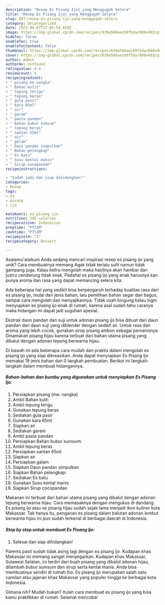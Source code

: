 ```yaml
---
description: "Resep Es Pisang Ijo{ yang Menggugah Selera"
title: "Resep Es Pisang Ijo{ yang Menggugah Selera"
slug: 687-resep-es-pisang-ijo-yang-menggugah-selera
category: Uncategorized
date: 2023-04-07T17:05:54.850Z
image: https://img-global.cpcdn.com/recipes/639a586aecb9f5da/680x482cq70/es-pisang-ijo-foto-resep-utama.jpg
hideToc: false
enableToc: true
enableTocContent: false
thumbnail: https://img-global.cpcdn.com/recipes/639a586aecb9f5da/680x482cq70/es-pisang-ijo-foto-resep-utama.jpg
cover: https://img-global.cpcdn.com/recipes/639a586aecb9f5da/680x482cq70/es-pisang-ijo-foto-resep-utama.jpg
author: Admin
authorAv: notfound
ratingvalue: 4.4
reviewcount: 4
recipeingredient:
- " pisang me nangka"
- " Bahan kulit"
- " tepung terigu"
- " tepung beras"
- " gula pasir"
- " kara 65ml"
- " air"
- " garam"
- " pasta pandan"
- " Bahan bubur sumsum"
- " tepung beras"
- " santan 65ml"
- " air"
- " galam"
- " Daun pandan simpulkan"
- " Bahan pelengkap"
- " Es batu"
- " Susu kental manis"
- " Sirup cocopandan"
recipeinstructions:

- "Sudah jadi dan siap dihidangkan!"
categories:
- Resep
tags:
- es
- pisang
- ijo

katakunci: es pisang ijo 
nutrition: 268 calories
recipecuisine: Indonesian
preptime: "PT22M"
cooktime: "PT53M"
recipeyield: "3"
recipecategory: Dessert

---
```



Asalamu'alaikum Anda sedang mencari inspirasi resep es pisang ijo yang unik? Cara membuatnya memang Agak tidak terlalu sulit namun tidak gampang juga. Kalau keliru mengolah maka hasilnya akan hambar dan justru cenderung tidak enak. Padahal es pisang ijo yang enak harusnya kan punya aroma dan rasa yang dapat memancing selera kita.


Ada beberapa hal yang sedikit bisa berpengaruh terhadap kualitas rasa dari es pisang ijo, mulai dari jenis bahan, lalu pemilihan bahan segar dan bagus, sampai cara mengolah dan menyajikannya. Tidak usah bingung kalau ingin menyiapkan es pisang ijo enak di rumah, karena asal sudah tahu caranya maka hidangan ini dapat jadi suguhan spesial.

Ekstrak daun pandan dan suji untuk adonan pisang ijo bisa dibuat dari daun pandan dan daun suji yang diblender dengan sedikit air. Untuk rasa dan aroma yang lebih cocok, gunakan sirop pisang ambon sebagai pemanisnya. Dinamakan pisang hijau karena terbuat dari bahan utama pisang yang dibalut dengan adonan tepung berwarna hijau.


Di bawah ini ada beberapa cara mudah dan praktis dalam mengolah es pisang ijo yang siap dikreasikan. Anda dapat menyiapkan Es Pisang Ijo memakai 19 jenis bahan dan 0 langkah pembuatan. Berikut ini langkah-langkah dalam membuat hidangannya.

<!--inarticleads1-->

##### Bahan-bahan dan bumbu yang digunakan untuk menyiapkan Es Pisang Ijo:

1. Persiapkan  pisang (me: nangka)
1. Ambil  Bahan kulit:
1. Ambil  tepung terigu
1. Gunakan  tepung beras
1. Sediakan  gula pasir
1. Gunakan  kara 65ml
1. Siapkan  air
1. Sediakan  garam
1. Ambil  pasta pandan
1. Persiapkan  Bahan bubur sumsum:
1. Ambil  tepung beras
1. Persiapkan  santan 65ml
1. Siapkan  air
1. Persiapkan  galam
1. Siapkan  Daun pandan simpulkan
1. Siapkan  Bahan pelengkap:
1. Sediakan  Es batu
1. Gunakan  Susu kental manis
1. Siapkan  Sirup cocopandan


Makanan ini terbuat dari bahan utama pisang yang dibalut dengan adonan tepung berwarna hijau. Cara memasaknya dengan mengukus di dandang. Es pisang ijo atau es pisang hijau sudah sejak lama menjadi ikon kuliner kota Makassar. Tak hanya itu, penganan es pisang dalam balutan adonan lembut berwarna hijau ini pun sudah terkenal di berbagai daerah di Indonesia. 

<!--inarticleads2-->

##### Step by step untuk membuat Es Pisang Ijo:


1. Selesai dan siap dihidangkan!

Parents pasti sudah tidak asing lagi dengan es pisang ijo. Kudapan khas Makassar ini memang sangat menyegarkan. Kudapan khas Makassar, Sulawesi Selatan, ini terdiri dari buah pisang yang dibalut adonan hijau, ditambah bubur sumsum dan sirup serta kental manis. Anda bisa membuatnya sendiri di rumah lho. Es pisang ijo merupakan salah satu camilan atau jajanan khas Makassar yang populer hingga ke berbagai kota Indonesia. 

Gimana nih? Mudah bukan? Itulah cara membuat es pisang ijo yang bisa kamu praktikkan di rumah. Selamat mencoba!
